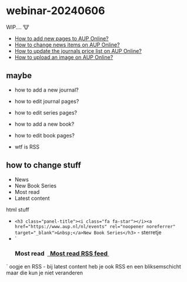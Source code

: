 # webinar-20240606

WIP.... 🐮


- [How to add new pages to AUP Online?](https://amsterdamuniversitypress.github.io/content-loading/addingnewpages)
- [How to change news items on AUP Online?](https://amsterdamuniversitypress.github.io/content-loading/changingnewsitems)
- [How to update the journals price list on AUP Online?](https://amsterdamuniversitypress.github.io/content-loading/updatingjournalspricelist)
- [How to upload an image on AUP Online?](https://amsterdamuniversitypress.github.io/content-loading/uploadingimages)


## maybe

- how to add a new journal?
- how to edit journal pages?

- how to edit series pages?
- how to add a new book?
- how to edit book pages?

- wtf is RSS

## how to change stuff

- News
- New Book Series
- Most read
- Latest content



html stuff

- `<h3 class="panel-title"><i class="fa fa-star"></i><a href="https://www.aup.nl/nl/events" rel="noopener noreferrer" target="_blank">&nbsp;</a>New Book Series</h3>` - sterretje
- `<h3 class="panel-title"><i class="fa fa-eye"></i> Most read <span class="rssicon">&nbsp;<a class="rssiconheader rssFeed externallink" href="/mostviewed/rss.action?number=10&numberShown=10&parent=&parentType=&type=Content&content=Amsterdam+University+Press+Journals+Online&fmt=rss" title="Subscribe to most read RSS feed">&nbsp;<i class="fa fa-rss"></i> <span class="sr-only">Most read RSS feed</span>&nbsp;</a>&nbsp;</span>
</h3>` oogje en RSS
- bij latest content heb je ook RSS en een bliksemschicht maar die kun je niet veranderen


